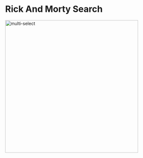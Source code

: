 # Rick And Morty Search

<img width="428" alt="multi-select" src="https://github.com/denizartunaydin/rick-and-morty-search/assets/10851249/65b44123-edc2-40ac-974a-d6d574117f9f">
